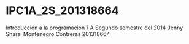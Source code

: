 IPC1A_2S_201318664
==================
Introducción a la programación 1
A
Segundo semestre del 2014
Jenny Sharai Montenegro Contreras
201318664
